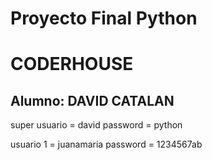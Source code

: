 # Proyecto Final Python 
# CODERHOUSE
## Alumno:  DAVID CATALAN

 super usuario = david 
 password = python

 usuario 1 = juanamaria
 password  = 1234567ab
